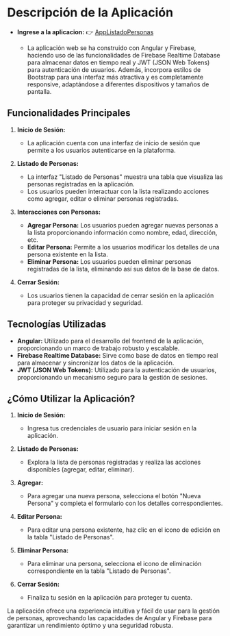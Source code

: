 # Descripción de la Aplicación

- **Ingrese a la aplicacion:** 👉 [AppListadoPersonas](https://listado-personas-63665.web.app/login)
  
  - La aplicación web se ha construido con Angular y Firebase, haciendo uso de las funcionalidades de Firebase Realtime Database para almacenar datos en tiempo real y JWT (JSON Web Tokens) para autenticación de usuarios. Además, incorpora estilos de Bootstrap para una interfaz más atractiva y es completamente responsive, adaptándose a diferentes dispositivos y tamaños de pantalla.

## Funcionalidades Principales

1. **Inicio de Sesión:**
   - La aplicación cuenta con una interfaz de inicio de sesión que permite a los usuarios autenticarse en la plataforma.

2. **Listado de Personas:**
   - La interfaz "Listado de Personas" muestra una tabla que visualiza las personas registradas en la aplicación.
   - Los usuarios pueden interactuar con la lista realizando acciones como agregar, editar o eliminar personas registradas.

3. **Interacciones con Personas:**
   - **Agregar Persona:** Los usuarios pueden agregar nuevas personas a la lista proporcionando información como nombre, edad, dirección, etc.
   - **Editar Persona:** Permite a los usuarios modificar los detalles de una persona existente en la lista.
   - **Eliminar Persona:** Los usuarios pueden eliminar personas registradas de la lista, eliminando así sus datos de la base de datos.

4. **Cerrar Sesión:**
   - Los usuarios tienen la capacidad de cerrar sesión en la aplicación para proteger su privacidad y seguridad.

## Tecnologías Utilizadas

- **Angular:** Utilizado para el desarrollo del frontend de la aplicación, proporcionando un marco de trabajo robusto y escalable.
- **Firebase Realtime Database:** Sirve como base de datos en tiempo real para almacenar y sincronizar los datos de la aplicación.
- **JWT (JSON Web Tokens):** Utilizado para la autenticación de usuarios, proporcionando un mecanismo seguro para la gestión de sesiones.

## ¿Cómo Utilizar la Aplicación?

1. **Inicio de Sesión:**
   - Ingresa tus credenciales de usuario para iniciar sesión en la aplicación.

2. **Listado de Personas:**
   - Explora la lista de personas registradas y realiza las acciones disponibles (agregar, editar, eliminar).

3. **Agregar:**
   - Para agregar una nueva persona, selecciona el botón "Nueva Persona" y completa el formulario con los detalles correspondientes.
   
4. **Editar Persona:**
   - Para editar una persona existente, haz clic en el icono de edición en la tabla "Listado de Personas".
    
5. **Eliminar Persona:**
   - Para eliminar una persona, selecciona el icono de eliminación correspondiente en la tabla "Listado de Personas".

6. **Cerrar Sesión:**
   - Finaliza tu sesión en la aplicación para proteger tu cuenta.

La aplicación ofrece una experiencia intuitiva y fácil de usar para la gestión de personas, aprovechando las capacidades de Angular y Firebase para garantizar un rendimiento óptimo y una seguridad robusta.
